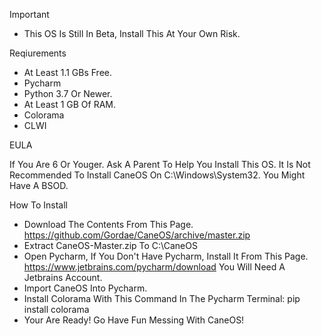 Important
* This OS Is Still In Beta, Install This At Your Own Risk.

Reqiurements
* At Least 1.1 GBs Free.
* Pycharm
* Python 3.7 Or Newer.
* At Least 1 GB Of RAM.
* Colorama
* CLWI

EULA

If You Are 6 Or Youger. Ask A Parent To Help You Install This OS.
It Is Not Recommended To Install CaneOS On C:\Windows\System32.
You Might Have A BSOD.

How To Install

* Download The Contents From This Page. https://github.com/Gordae/CaneOS/archive/master.zip
* Extract CaneOS-Master.zip To C:\CaneOS
* Open Pycharm, If You Don't Have Pycharm, Install It From This Page. https://www.jetbrains.com/pycharm/download You Will Need A Jetbrains Account.
* Import CaneOS Into Pycharm.
* Install Colorama With This Command In The Pycharm Terminal: pip install colorama
* Your Are Ready! Go Have Fun Messing With CaneOS!
